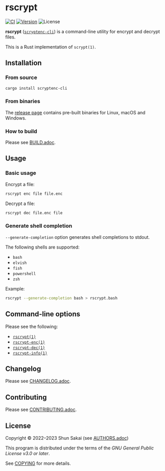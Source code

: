 # rscrypt

[![CI][ci-badge]][ci-url]
[![Version][version-badge]][version-url]
![License][license-badge]

**rscrypt** ([`scryptenc-cli`][version-url]) is a command-line utility for
encrypt and decrypt files.

This is a Rust implementation of `scrypt(1)`.

## Installation

### From source

```sh
cargo install scryptenc-cli
```

### From binaries

The [release page][release-page-url] contains pre-built binaries for Linux,
macOS and Windows.

### How to build

Please see [BUILD.adoc](BUILD.adoc).

## Usage

### Basic usage

Encrypt a file:

```sh
rscrypt enc file file.enc
```

Decrypt a file:

```sh
rscrypt dec file.enc file
```

### Generate shell completion

`--generate-completion` option generates shell completions to stdout.

The following shells are supported:

- `bash`
- `elvish`
- `fish`
- `powershell`
- `zsh`

Example:

```sh
rscrypt --generate-completion bash > rscrypt.bash
```

## Command-line options

Please see the following:

- [`rscrypt(1)`][rscrypt-man-url]
- [`rscrypt-enc(1)`][rscrypt-enc-man-url]
- [`rscrypt-dec(1)`][rscrypt-dec-man-url]
- [`rscrypt-info(1)`][rscrypt-info-man-url]

## Changelog

Please see [CHANGELOG.adoc](CHANGELOG.adoc).

## Contributing

Please see [CONTRIBUTING.adoc](CONTRIBUTING.adoc).

## License

Copyright &copy; 2022&ndash;2023 Shun Sakai (see [AUTHORS.adoc](AUTHORS.adoc))

This program is distributed under the terms of the _GNU General Public License
v3.0 or later_.

See [COPYING](COPYING) for more details.

[ci-badge]: https://github.com/sorairolake/rscrypt/workflows/CI/badge.svg
[ci-url]: https://github.com/sorairolake/rscrypt/actions?query=workflow%3ACI
[version-badge]: https://img.shields.io/crates/v/scryptenc-cli
[version-url]: https://crates.io/crates/scryptenc-cli
[license-badge]: https://img.shields.io/crates/l/scryptenc-cli
[release-page-url]: https://github.com/sorairolake/rscrypt/releases
[rscrypt-man-url]: https://sorairolake.github.io/rscrypt/man/rscrypt.1.html
[rscrypt-enc-man-url]: https://sorairolake.github.io/rscrypt/man/rscrypt-enc.1.html
[rscrypt-dec-man-url]: https://sorairolake.github.io/rscrypt/man/rscrypt-dec.1.html
[rscrypt-info-man-url]: https://sorairolake.github.io/rscrypt/man/rscrypt-info.1.html
